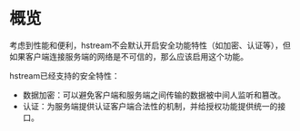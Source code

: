 # 概览

考虑到性能和便利，hstream不会默认开启安全功能特性（如加密、认证等），但如果客户端连接服务端的网络是不可信的，那么应该启用这个功能。

hstream已经支持的安全特性：
+ 数据加密：可以避免客户端和服务端之间传输的数据被中间人监听和篡改。
+ 认证：为服务端提供认证客户端合法性的机制，并给授权功能提供统一的接口。
